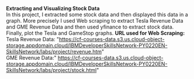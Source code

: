 **Extracting and Visualizing Stock Data**
<br>
In this project, I extracted some stock data and then displayed this data in a graph. More precisely I used Web scraping to extract Tesla Revenue Data and GME Revenue Data and then used yfinance to extract stock data. Finally, plot the Tesla and GameStop graphs.
**URL used for Web Scraping:**
<br>
Tesla Revenue Data: "https://cf-courses-data.s3.us.cloud-object-storage.appdomain.cloud/IBMDeveloperSkillsNetwork-PY0220EN-SkillsNetwork/labs/project/revenue.htm"
<br>
GME Revenue Data:" https://cf-courses-data.s3.us.cloud-object-storage.appdomain.cloud/IBMDeveloperSkillsNetwork-PY0220EN-SkillsNetwork/labs/project/stock.html"
